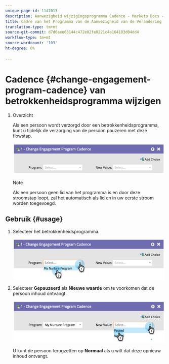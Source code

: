 ```yaml
---
unique-page-id: 1147013
description: Aanwezigheid wijzigingsprogramma Cadence - Marketo Docs - Productdocumentatie
title: Cadre van het Programma van de Aanwezigheid van de Verandering
translation-type: tm+mt
source-git-commit: d7d6aee63144c472e02fe0221c4a164183d04dd4
workflow-type: tm+mt
source-wordcount: '103'
ht-degree: 0%

---
```



# Cadence {#change-engagement-program-cadence} van betrokkenheidsprogramma wijzigen

1. Overzicht

   Als een persoon wordt verzorgd door een betrokkenheidsprogramma, kunt u tijdelijk de verzorging van de persoon pauzeren met deze flowstap.

   ![](assets/image2014-9-22-14-3a48-3a53.png)

   >[!NOTE]
   >
   >Als een persoon geen lid van het programma is en door deze stroomstap loopt, zal het automatisch als lid en in uw eerste stroom worden toegevoegd.

## Gebruik {#usage}

1. Selecteer het betrokkenheidsprogramma.

   ![](assets/image2014-9-22-14-3a49-3a27.png)

1. Selecteer **Gepauzeerd** als **Nieuwe waarde** om te voorkomen dat de persoon inhoud ontvangt.

   ![](assets/image2014-9-22-14-3a49-3a31.png)

   U kunt de persoon terugzetten op **Normaal** als u wilt dat deze opnieuw inhoud ontvangt.

